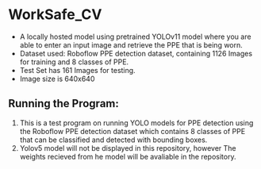 # WorkSafe_CV
- A locally hosted model using pretrained YOLOv11 model where you are able to enter an input image and retrieve the PPE that is being worn.
- Dataset used: Roboflow PPE detection dataset, containing 1126 Images for training and 8 classes of PPE.
- Test Set has 161 Images for testing.
- Image size is 640x640

## Running the Program:
1. This is a test program on running YOLO models for PPE detection using the Roboflow PPE detection dataset which contains 8 classes of PPE that can be classified and detected with bounding boxes. 
2. Yolov5 model will not be displayed in this repository, however The weights recieved from he model will be avaliable in the repository.


